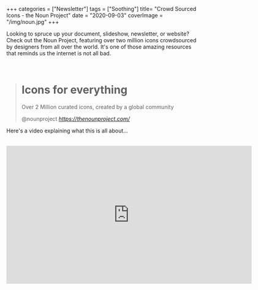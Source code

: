 +++
categories = ["Newsletter"]
tags = ["Soothing"]
title= "Crowd Sourced Icons - the Noun Project"
date = "2020-09-03"
coverImage = "/img/noun.jpg"
+++

Looking to spruce up your document, slideshow, newsletter, or website? Check out the Noun Project, featuring over two million icons crowdsourced by designers from all over the world. It's one of those amazing resources that reminds us the internet is not all bad.

<!--more-->

<br>

<blockquote class="quoteback" darkmode="" data-title="Noun%20Project" data-author="@nounproject" cite="https://thenounproject.com/">
<h1 class="font-xxlarge">Icons for everything</h1><p class="margin-b-l">Over 2 Million curated icons, created by a global community</p>
<footer>@nounproject<cite> <a href="https://thenounproject.com/">https://thenounproject.com/</a></cite></footer>
</blockquote><script note="" src="https://cdn.jsdelivr.net/gh/Blogger-Peer-Review/quotebacks@1/quoteback.js"></script>

Here's a video explaining what this is all about...

<br>

<iframe title="vimeo-player" src="https://player.vimeo.com/video/48846655" width="640" height="360" frameborder="0" allowfullscreen></iframe>

